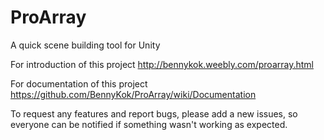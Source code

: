 # ProArray
A quick scene building tool for Unity 

For introduction of this project http://bennykok.weebly.com/proarray.html

For documentation of this project https://github.com/BennyKok/ProArray/wiki/Documentation

To request any features and report bugs, please add a new issues, so everyone can be notified if something wasn't working as expected.
